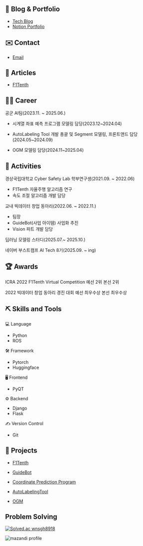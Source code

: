 ## 🧐 Blog & Portfolio
- [Tech Blog](https://velog.io/@jjunho)
- [Notion Portfolio](https://childlike-mahogany-afc.notion.site/Portpolio-1a02afb756eb807caafee66803739f27?pvs=74)

## ✉️ Contact
- [Email](jjunho891818@gmail.com)

## 📰 Articles
- [F1Tenth](https://view.asiae.co.kr/article/2022062014180859030)

## 🏃‍♂ Career

공군 AI팀(2023.11. ~ 2025.06.)

- 시계열 좌표 예측 프로그램 모델링 담당(2023.12~2024.04)
    
- AutoLabeling Tool 개발 총괄 및 Segment 모델링, 프론트앤드 담당(2024.05~2024.09)
    
- OGM 모델링 담당(2024.11~2025.04)

## 🎒 Activities

경상국립대학교 Cyber Safety Lab 학부연구생(2021.09. ~ 2022.06)

- F1Tenth 자율주행 알고리즘 연구
- 속도 조절 알고리즘 개발 담당

교내 빅데이터 창업 동아리(2022.06. ~ 2022.11.)

- 팀장
- GuideBot(사업 아이템) 사업화 추진
- Vision 파트 개발 담당

딥러닝 모델링 스터디(2025.07.~ 2025.10.)

네이버 부스트캠프 AI Tech 8기(2025.09. ~ ing)

## 🏆 Awards

ICRA 2022 F1Tenth Virtual Competition 예선 2위 본선 2위

2022 빅데이터 창업 동아리 경진 대회 예선 최우수상 본선 최우수상

## ⛏️ Skills and Tools

💻 Language
- Python
- ROS

🛠️ Framework
- Pytorch
- Huggingface

🖥️ Frontend
- PyQT

⚙️ Backend
- Django
- Flask

✍️ Version Control
- Git

## 📝 Projects
- [F1Tenth](https://childlike-mahogany-afc.notion.site/F1Tenth-Autonomous-Driving-1a02afb756eb81869324e33952894126)

- [GuideBot](https://childlike-mahogany-afc.notion.site/GuideBot-1a02afb756eb81dd83b2e73df4b8bdce?pvs=143)

- [Coordinate Prediction Program](https://childlike-mahogany-afc.notion.site/1a02afb756eb8108885ee42fa4ca4749)

- [AutoLabelingTool](https://childlike-mahogany-afc.notion.site/AutoLabelingTool-1a02afb756eb810f8875ceef5c8a6272)

- [OGM](https://childlike-mahogany-afc.notion.site/OGM-On-Going-1a62afb756eb80ba907ce3146a3d3374)

## Problem Solving
[![Solved.ac wnsgh8918](http://mazassumnida.wtf/api/v2/generate_badge?boj=wnsgh8918)](https://solved.ac/wnsgh8918)

![mazandi profile](http://mazandi.herokuapp.com/api?handle=wnsgh8918&theme=dark)
